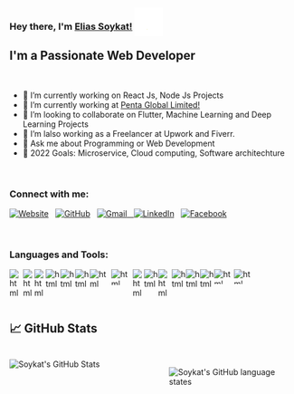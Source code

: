 
### Hey there, I'm [Elias Soykat!](https://elias-soykat.netlify.app/) <img src="https://raw.githubusercontent.com/Kathryn-Jie/Kathryn-Jie/main/wave.gif" style="position: relative; top: 11px;" width="50px"/>


## I'm a Passionate Web Developer


<br/>

- 🔭 I’m currently working on React Js, Node Js Projects
- 🌱 I’m currently working at [Penta Global Limited!](https://www.pentabd.com/)
- 👯 I’m looking to collaborate on Flutter, Machine Learning and Deep Learning Projects
- 🤔 I’m lalso working as a Freelancer at Upwork and Fiverr.
- 💬 Ask me about Programming or Web Development
- 🥅 2022 Goals: Microservice, Cloud computing, Software architechture

&emsp;
  ### Connect with me:

<p align="left">
 <a href="https://elias-soykat.netlify.app/"><img src="https://img.icons8.com/bubbles/50/000000/web.png" alt="Website"/></a>
		 &nbsp; <a href="https://github.com/elias-soykat"><img src="https://img.icons8.com/bubbles/50/000000/github.png" alt="GitHub"/></a>
 &nbsp;	<a href="mailto:candida.noronha18@gmail.com"><img src="https://img.icons8.com/bubbles/50/000000/gmail.png" alt="Gmail"/>
 &nbsp;	</a>
	<a href="https://linkedin.com/in/candida-ruth-noronha-b019101ab"><img src="https://img.icons8.com/bubbles/50/000000/linkedin.png" alt="LinkedIn"/></a>
 &nbsp;	<a href="https://www.facebook.com/candida.noronha.77"><img src="https://img.icons8.com/bubbles/50/000000/facebook-new.png" alt="Facebook"/></a>

 &nbsp;



### Languages and Tools:


<p align="left">
<a>
    <img align="left" alt="html" width="24px" title="Visual Studio Code" src= "https://raw.githubusercontent.com/prosany/prosany/main/images/visual-studio-code.svg"/>
</a>
<a>
    <img align="left" alt="html" width="20px" title="HTML5" src= "https://raw.githubusercontent.com/prosany/prosany/main/images/html5.svg"/>
</a>
<a>
    <img align="left" alt="html" width="20px" title="CSS3" src= "https://raw.githubusercontent.com/prosany/prosany/main/images/css-3.svg"/>
</a>
<a>
    <img align="left" alt="html" width="26px" title="JavaScript" src= "https://raw.githubusercontent.com/prosany/prosany/main/images/javascript.svg"/>
</a>
<a>
    <img align="left" alt="html" width="26px" title="TypeScript" src= "https://raw.githubusercontent.com/prosany/prosany/main/images/typescript.svg"/>
</a>
<a>
    <img align="left" alt="html" width="26px" title="ReactJS" src= "https://raw.githubusercontent.com/prosany/prosany/main/images/react-2.svg"/>
</a>
<a>
    <img align="left" alt="html" width="38px" title="NodeJS" src= "https://raw.githubusercontent.com/prosany/prosany/main/images/nodejs.svg"/>
</a>
<a style="display: inline-block">
    <img align="left" alt="html" width="40px" height="26px" title="ExpressJS" src="https://raw.githubusercontent.com/prosany/prosany/main/images/express.svg">
</a>
<a>
    <img align="left" alt="html" width="38px" height="28px" title="MongoDB" src= "https://raw.githubusercontent.com/prosany/prosany/main/images/mongodb.svg"/>
</a>

<a>
    <img align="left" alt="html" width="20px" title="Firebase" src= "https://raw.githubusercontent.com/prosany/prosany/main/images/firebase.svg"/>
</a>
<a>
    <img align="left" alt="html" width="25px" title="Netlify" src= "https://raw.githubusercontent.com/prosany/prosany/main/images/netlify.svg"/>
</a>
<a>
    <img align="left" alt="html" width="24px" title="Heroku" src= "https://raw.githubusercontent.com/prosany/prosany/main/images/heroku.svg"/>
</a>
<a>
    <img align="left" alt="html" width="25px" title="Git" src= "https://raw.githubusercontent.com/prosany/prosany/main/images/git.svg"/>
</a>
<a>
    <img align="left" alt="html" width="25px" title="Github" src= "https://raw.githubusercontent.com/prosany/prosany/main/images/github.svg"/>
</a>
<a>
    <img align="left" alt="html" width="25px" title="WordPress" src= "https://raw.githubusercontent.com/prosany/prosany/main/images/wordpress.svg"/>
</a>
&emsp; <a>
   <img align="left" alt="html" width="35px" height="26px" title="CPanel" src="https://raw.githubusercontent.com/prosany/prosany/main/images/cpanel.svg" style="max-width:100%;">
</a>
</p>

</br>





	
</p>



## &#x1f4c8; GitHub Stats 

<br/>

<a href="https://github.com/elias-soykat">
  <img align="left"  src="https://github-readme-stats.vercel.app/api?username=elias-soykat&show_icons=true&line_height=27&count_private=true&title_color=ffffff&text_color=c9cacc&icon_color=79fe96&bg_color=1A2B34" alt="Soykat's GitHub Stats" />
</a>



<p><img align="right" width="44%" src="https://github-readme-stats.vercel.app/api/top-langs?username=elias-soykat&show_icons=true&locale=en&layout=compact&line_height=27&count_private=true&title_color=ffffff&text_color=c9cacc&icon_color=4AB097&bg_color=1A2B34&card&langs_count=6" alt="Soykat's GitHub language states" alt="ovi" /></p>


